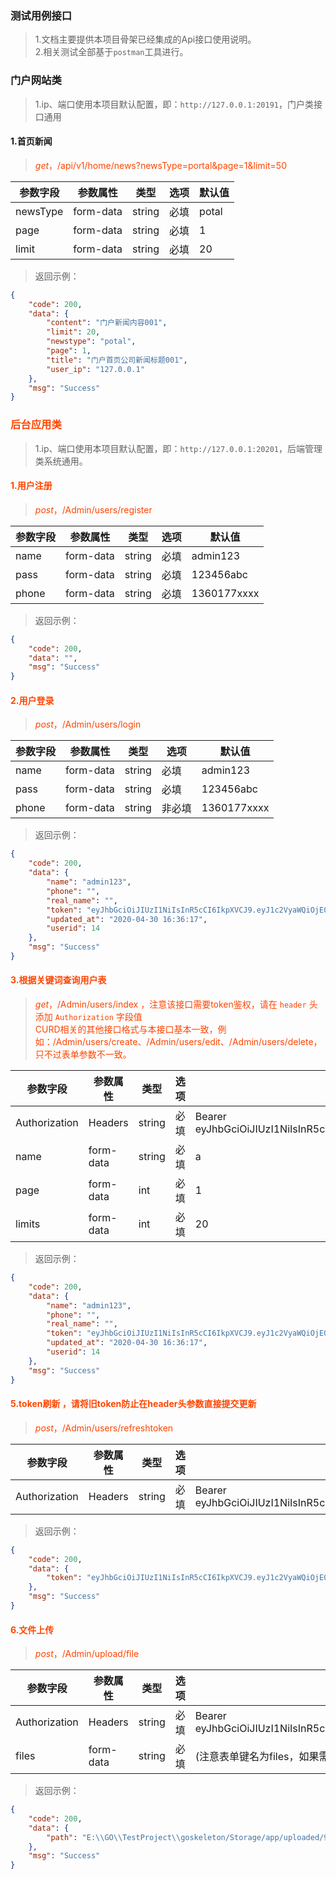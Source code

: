 ### 测试用例接口   
>   1.文档主要提供本项目骨架已经集成的Api接口使用说明。            
>   2.相关测试全部基于`postman`工具进行。              

### 门户网站类
>   1.ip、端口使用本项目默认配置，即：`http://127.0.0.1:20191`，门户类接口通用  
####    1.首页新闻   
>    <font color=#FF4500>*get*，/api/v1/home/news?newsType=portal&page=1&limit=50 

参数字段|参数属性|类型|选项|默认值
---|---|---|---|---
newsType|form-data|string|必填|potal
page|form-data|string|必填|1
limit|form-data|string|必填|20
> 返回示例：
```json
{
    "code": 200,
    "data": {
        "content": "门户新闻内容001",
        "limit": 20,
        "newstype": "potal",
        "page": 1,
        "title": "门户首页公司新闻标题001",
        "user_ip": "127.0.0.1"
    },
    "msg": "Success"
}
```  




### 后台应用类
>   1.ip、端口使用本项目默认配置，即：`http://127.0.0.1:20201`，后端管理类系统通用。  

####    1.用户注册   
>    <font color=#FF4500>*post*，/Admin/users/register   

参数字段|参数属性|类型|选项|默认值
---|---|---|---|---
name|form-data|string|必填|admin123
pass|form-data|string|必填|123456abc
phone|form-data|string|必填|1360177xxxx
> 返回示例：
```json
{
    "code": 200,
    "data": "",
    "msg": "Success"
}
```  

####    2.用户登录     
>    <font color=#FF4500>*post*，/Admin/users/login   

参数字段|参数属性|类型|选项|默认值
---|---|---|---|---
name|form-data|string|必填|admin123
pass|form-data|string|必填|123456abc
phone|form-data|string|非必填|1360177xxxx
> 返回示例：
```json
{
    "code": 200,
    "data": {
        "name": "admin123",
        "phone": "",
        "real_name": "",
        "token": "eyJhbGciOiJIUzI1NiIsInR5cCI6IkpXVCJ9.eyJ1c2VyaWQiOjE0LCJuYW1lIjoiIiwicGhvbmUiOiIiLCJleHAiOjE1ODgyMzkzNzcsIm5iZiI6MTU4ODIzNTc2N30.jOGFKEitESsaT965RNXZMEgG6cVxOCU_pFCacfUU1iU",
        "updated_at": "2020-04-30 16:36:17",
        "userid": 14
    },
    "msg": "Success"
}
```  

####    3.根据关键词查询用户表      
>    <font color=#FF4500>*get*，/Admin/users/index   ，注意该接口需要token鉴权，请在 `header` 头添加 `Authorization` 字段值  
>   CURD相关的其他接口格式与本接口基本一致，例如：/Admin/users/create、/Admin/users/edit、/Admin/users/delete，只不过表单参数不一致。    

参数字段|参数属性|类型|选项|默认值
---|---|---|---|---
Authorization|Headers|string|必填|Bearer eyJhbGciOiJIUzI1NiIsInR5cCI6IkpXVCJ9.eyJ1c2VyaWQiOjE0LCJuYW1lIjoiIiwicGhvbmUiOiIiLCJleHAiOjE1ODgyMzkzNzcsIm5iZiI6MTU4ODIzNTc2N30.jOGFKEitESsaT965RNXZMEgG6cVxOCU_pFCacfUU1iU
name|form-data|string|必填|a
page|form-data|int|必填|1
limits|form-data|int|必填|20

> 返回示例：
```json
{
    "code": 200,
    "data": {
        "name": "admin123",
        "phone": "",
        "real_name": "",
        "token": "eyJhbGciOiJIUzI1NiIsInR5cCI6IkpXVCJ9.eyJ1c2VyaWQiOjE0LCJuYW1lIjoiIiwicGhvbmUiOiIiLCJleHAiOjE1ODgyMzkzNzcsIm5iZiI6MTU4ODIzNTc2N30.jOGFKEitESsaT965RNXZMEgG6cVxOCU_pFCacfUU1iU",
        "updated_at": "2020-04-30 16:36:17",
        "userid": 14
    },
    "msg": "Success"
}
```  

####    5.token刷新 ，请将旧token防止在header头参数直接提交更新         
>    <font color=#FF4500>*post*，/Admin/users/refreshtoken    

参数字段|参数属性|类型|选项|默认值
---|---|---|---|---
Authorization|Headers|string|必填|Bearer eyJhbGciOiJIUzI1NiIsInR5cCI6IkpXVCJ9.eyJ1c2VyaWQiOjE0LCJuYW1lIjoiIiwicGhvbmUiOiIiLCJleHAiOjE1ODgyMzkzNzcsIm5iZiI6MTU4ODIzNTc2N30.jOGFKEitESsaT965RNXZMEgG6cVxOCU_pFCacfUU1iU  

> 返回示例：
```json
{
    "code": 200,
    "data": {
        "token": "eyJhbGciOiJIUzI1NiIsInR5cCI6IkpXVCJ9.eyJ1c2VyaWQiOjE0LCJuYW1lIjoiIiwicGhvbmUiOiIiLCJleHAiOjE1ODgyNDQxMDYsIm5iZiI6MTU4ODIzNTc2N30.Yaxah-3GdK6lFOxRaDGAiZ1vBh66uN8vL1mnxcVnlOQ"
    },
    "msg": "Success"
}
```  

####    6.文件上传        
>    <font color=#FF4500>*post*，/Admin/upload/file    

参数字段|参数属性|类型|选项|默认值
---|---|---|---|---
Authorization|Headers|string|必填|Bearer eyJhbGciOiJIUzI1NiIsInR5cCI6IkpXVCJ9.eyJ1c2VyaWQiOjE0LCJuYW1lIjoiIiwicGhvbmUiOiIiLCJleHAiOjE1ODgyMzkzNzcsIm5iZiI6MTU4ODIzNTc2N30.jOGFKEitESsaT965RNXZMEgG6cVxOCU_pFCacfUU1iU
files|form-data|string|必填|(注意表单键名为files，如果需要修改成别的键名，参见：App\Global\Variable\Variable.go ，UploadFileField=files)
> 返回示例：
```json
{
    "code": 200,
    "data": {
        "path": "E:\\GO\\TestProject\\goskeleton/Storage/app/uploaded/9c7e67955cfc32b3399695c3ae814bef.png"
    },
    "msg": "Success"
}
```  